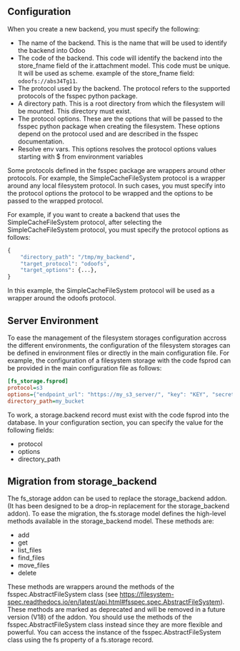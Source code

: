## Configuration

When you create a new backend, you must specify the following:

- The name of the backend. This is the name that will be used to
  identify the backend into Odoo
- The code of the backend. This code will identify the backend into the
  store_fname field of the ir.attachment model. This code must be
  unique. It will be used as scheme. example of the store_fname field:
  `odoofs://abs34Tg11`.
- The protocol used by the backend. The protocol refers to the supported
  protocols of the fsspec python package.
- A directory path. This is a root directory from which the filesystem
  will be mounted. This directory must exist.
- The protocol options. These are the options that will be passed to the
  fsspec python package when creating the filesystem. These options
  depend on the protocol used and are described in the fsspec
  documentation.
- Resolve env vars. This options resolves the protocol options values
  starting with \$ from environment variables

Some protocols defined in the fsspec package are wrappers around other
protocols. For example, the SimpleCacheFileSystem protocol is a wrapper
around any local filesystem protocol. In such cases, you must specify
into the protocol options the protocol to be wrapped and the options to
be passed to the wrapped protocol.

For example, if you want to create a backend that uses the
SimpleCacheFileSystem protocol, after selecting the
SimpleCacheFileSystem protocol, you must specify the protocol options as
follows:

``` python
{
    "directory_path": "/tmp/my_backend",
    "target_protocol": "odoofs",
    "target_options": {...},
}
```

In this example, the SimpleCacheFileSystem protocol will be used as a
wrapper around the odoofs protocol.

## Server Environment

To ease the management of the filesystem storages configuration accross
the different environments, the configuration of the filesystem storages
can be defined in environment files or directly in the main
configuration file. For example, the configuration of a filesystem
storage with the code fsprod can be provided in the main configuration
file as follows:

``` ini
[fs_storage.fsprod]
protocol=s3
options={"endpoint_url": "https://my_s3_server/", "key": "KEY", "secret": "SECRET"}
directory_path=my_bucket
```

To work, a storage.backend record must exist with the code fsprod into
the database. In your configuration section, you can specify the value
for the following fields:

- protocol
- options
- directory_path

## Migration from storage_backend

The fs_storage addon can be used to replace the storage_backend addon.
(It has been designed to be a drop-in replacement for the
storage_backend addon). To ease the migration, the fs.storage model
defines the high-level methods available in the storage_backend model.
These methods are:

- add
- get
- list_files
- find_files
- move_files
- delete

These methods are wrappers around the methods of the
fsspec.AbstractFileSystem class (see
<https://filesystem-spec.readthedocs.io/en/latest/api.html#fsspec.spec.AbstractFileSystem>).
These methods are marked as deprecated and will be removed in a future
version (V18) of the addon. You should use the methods of the
fsspec.AbstractFileSystem class instead since they are more flexible and
powerful. You can access the instance of the fsspec.AbstractFileSystem
class using the fs property of a fs.storage record.
